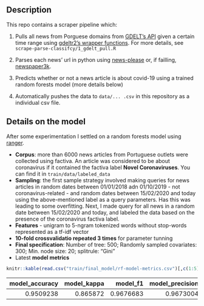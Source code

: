Description
-----------

This repo contains a scraper pipeline which:

1.  Pulls all news from Porguese domains from [GDELT’s
    API](https://www.gdeltproject.org/) given a certain time range using
    [gdeltr2’s wrapper functions](https://github.com/abresler/gdeltr2).
    For more details, see `scrape-parse-classifcy/1_gdelt_pull.R`

2.  Parses each news’ url in python using
    [news-please](https://github.com/fhamborg/news-please) or, if
    failling,
    [newspaper3k](https://newspaper.readthedocs.io/en/latest/).

3.  Predicts whether or not a news article is about covid-19 using a
    trained random forests model (more details below)

4.  Automatically pushes the data to `data/... .csv` in this repository
    as a individual csv file.

Details on the model
--------------------

After some experimentation I settled on a random forests model using
[ranger](https://cran.r-project.org/web/packages/ranger/index.html).

-   **Corpus**: more than 6000 news articles from Portuguese outlets
    were collected using factiva. An article was considered to be about
    coronavirus if it contained the factiva label **Novel
    Coronaviruses**. You can find it in `train/data/labeled_data`
-   **Sampling**: the first sample strategy involved making queries for
    news articles in random dates between 01/01/2018 adn 01/10/2019 -
    not coronavirus-related - and random dates between 15/02/2020 and
    today using the above-mentioned label as a query parameters. Has
    this was leading to some overfitting. Next, I made query for all
    news in a random date between 15/02/2020 and today, and labeled the
    data based on the presence of the coronavirus factiva label.
-   **Features** - unigram to 5-ngram tokenized words without stop-words
    represented as a tf-idf vector
-   **10-fold crossvalidatio repeated 3 times** for parameter tunning
-   **Final specification**: Number of tree: 500; Randomly sampled
    covariates: 300; Min. node size: 20; splitrule: “Gini”
-   Latest **model metrics**

``` r
knitr::kable(read.csv("train/final_model/rf-model-metrics.csv")[,c(1:5)], format = "markdown")
```

|  model\_accuracy|  model\_kappa|  model\_f1|  model\_precision|  model\_recall|
|----------------:|-------------:|----------:|-----------------:|--------------:|
|        0.9509238|      0.865872|  0.9676683|         0.9673004|      0.9680365|
